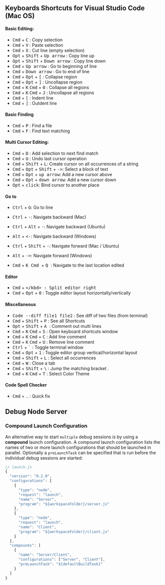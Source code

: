 ## Keyboards Shortcuts for Visual Studio Code (Mac OS)
#### Basic Editing:

- <kbd>Cmd</kbd> + <kbd>C</kbd> : Copy selection
- <kbd>Cmd</kbd> + <kbd>V</kbd> : Paste selection
- <kbd>Cmd</kbd> + <kbd>X</kbd> : Cut line (empty selection)
- <kbd>Opt</kbd> + <kbd>Shift</kbd> + <kbd>Up arrow</kbd> : Copy line up
- <kbd>Opt</kbd> + <kbd>Shift</kbd> + <kbd>Down arrow</kbd> : Copy line down
- <kbd>Cmd</kbd> + <kbd>Up arrow</kbd> : Go to beginning of line
- <kbd>Cmd</kbd> + <kbd>Down arrow</kbd> : Go to end of line
- <kbd>Cmd</kbd> + <kbd>Opt</kbd> + <kbd>[</kbd> : Collapse region
- <kbd>Cmd</kbd> + <kbd>Opt</kbd> + <kbd>]</kbd> : Uncollapse region
- <kbd>Cmd</kbd> + <kbd>K</kbd> <kbd>Cmd</kbd> + <kbd>0</kbd> : Collapse all regions
- <kbd>Cmd</kbd> + <kbd>K</kbd> <kbd>Cmd</kbd> + <kbd>J</kbd> : Uncollapse all regions
- <kbd>Cmd</kbd> + <kbd>[</kbd> : Indent line
- <kbd>Cmd</kbd> + <kbd>]</kbd> : Outdent line


#### Basic Finding
- <kbd>Cmd</kbd> + <kbd>P</kbd> : Find a file
- <kbd>Cmd</kbd> + <kbd>F</kbd> : Find text matching

#### Multi Cursor Editing:
- <kbd>Cmd</kbd> + <kbd>D</kbd> : Add selection to next find match
- <kbd>Cmd</kbd> + <kbd>U</kbd> : Undo last cursor operation
- <kbd>Cmd</kbd> + <kbd>Shift</kbd> + <kbd>L</kbd>: Create cursor on all occurrences of a string
- <kbd>Cmd</kbd> + <kbd>Opt</kbd> + <kbd>Shift</kbd> + <kbd>-></kbd>: Select a block of text
- <kbd>Cmd</kbd> + <kbd>Opt</kbd> + <kbd>up arrow</kbd>: Add a new cursor above
- <kbd>Cmd</kbd> + <kbd>Opt</kbd> + <kbd>down arrow</kbd>: Add a new cursor down
- <kbd>Opt</kbd> + <kbd>click</kbd>: Bind cursor to another place

#### Go to
- <kbd>Ctrl</kbd> + <kbd>G</kbd>: Go to line

- <kbd>Ctrl</kbd> + <kbd>-</kbd>: Navigate backward (Mac)
- <kbd>Ctrl</kbd> + <kbd>Alt</kbd> + <kbd>-</kbd>: Navigate backward (Ubuntu)
- <kbd>Alt</kbd> + <kbd><-</kbd>: Navigate backward (Windows)

- <kbd>Ctrl</kbd> + <kbd>Shift</kbd> + <kbd>-</kbd>: Navigate forward (Mac / Ubuntu)
- <kbd>Alt</kbd> + <kbd>-></kbd>: Navigate forward (Windows)

- <kbd>Cmd</kbd> + <kbd> K </kbd> <kbd> Cmd </kbd> + <kbd> Q </kbd>: Navigate to the last location edited

#### Editor
- <kbd>Cmd</kbd> + <kbd>\</kbd> : Split editor right
- <kbd>Cmd</kbd> + <kbd>Opt</kbd> + <kbd>0</kbd> : Toggle editor layout horizontally/vertically

#### Miscellaneous
- <kbd>Code --diff file1 file2</kbd> : See diff of two files (from terminal)
- <kbd>Cmd</kbd> + <kbd>Shift</kbd> + <kbd> P</kbd> : See all Shortcuts
- <kbd>Opt</kbd> + <kbd>Shift</kbd> + <kbd> A </kbd> : Comment out multi lines
- <kbd>Cmd</kbd> + <kbd>K</kbd> <kbd>Cmd</kbd> + <kbd>S</kbd> : Open keyboard shortcuts window
- <kbd>Cmd</kbd> + <kbd>K</kbd> <kbd>Cmd</kbd> + <kbd>C</kbd> : Add line comment
- <kbd>Cmd</kbd> + <kbd>K</kbd> <kbd>Cmd</kbd> + <kbd>U</kbd> : Remove line comment
- <kbd>Ctrl</kbd> + <kbd>`</kbd> : Toggle terminal window
- <kbd>Cmd</kbd> + <kbd>Opt</kbd> + <kbd>1</kbd> : Toggle editor group vertical/horizontal layout
- <kbd>Cmd</kbd> + <kbd>Shift</kbd> + <kbd>L</kbd> : Select all occurrences
- <kbd>Cmd</kbd> + <kbd>W</kbd> : Close a tab
- <kbd>Cmd</kbd> + <kbd>Shift</kbd> + <kbd>\\</kbd> : Jump the matching bracket .
- <kbd>Cmd</kbd> + <kbd>K</kbd> <kbd>Cmd</kbd> + <kbd>T</kbd> : Select Color Theme

#### Code Spell Checker
- <kbd>Cmd</kbd> + <kbd>.</kbd> : Quick fix

## Debug Node Server

### Compound Launch Configuration

An alternative way to start `multiple` debug sessions is by using a **compound** launch configuration. A compound launch configuration lists the names of two or more launch configurations that should be launched in parallel. Optionally a `preLaunchTask` can be specified that is run before the individual debug sessions are started:

```js
// launch.js
{
  "version": "0.2.0",
  "configurations": [
    {
      "type": "node",
      "request": "launch",
      "name": "Server",
      "program": "${workspaceFolder}/server.js"
    },
    {
      "type": "node",
      "request": "launch",
      "name": "Client",
      "program": "${workspaceFolder}/client.js"
    }
  ],
  "compounds": [
    {
      "name": "Server/Client",
      "configurations": ["Server", "Client"],
      "preLaunchTask": "${defaultBuildTask}"
    }
  ]
}
```